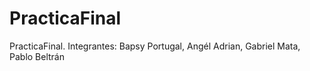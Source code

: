 # PracticaFinal
PracticaFinal. Integrantes: Bapsy Portugal, Angél Adrian, Gabriel Mata, Pablo Beltrán
